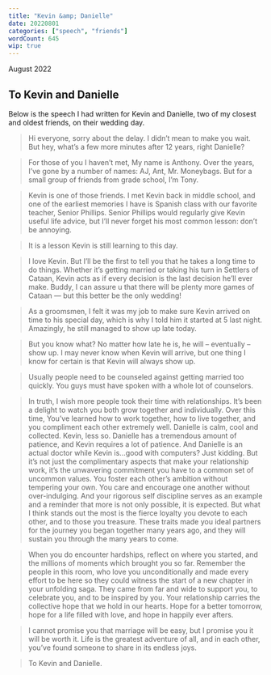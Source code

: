 ```yaml
---
title: "Kevin &amp; Danielle"
date: 20220801
categories: ["speech", "friends"]
wordCount: 645
wip: true
---
```


August 2022

## To Kevin and Danielle

Below is the speech I had written for Kevin and Danielle, two of my closest and oldest friends, on their wedding day.

> Hi everyone, sorry about the delay. I didn’t mean to make you wait. But hey, what’s a few more minutes after 12 years, right Danielle?

> For those of you I haven’t met, My name is Anthony. Over the years, I’ve gone by a number of names: AJ, Ant, Mr. Moneybags. But for a small group of friends from grade school, I’m Tony.

> Kevin is one of those friends. I met Kevin back in middle school, and one of the earliest memories I have is Spanish class with our favorite teacher, Senior Phillips. Senior Phillips would regularly give Kevin useful life advice, but I’ll never forget his most common lesson: don’t be annoying.

> It is a lesson Kevin is still learning to this day.

> I love Kevin. But I’ll be the first to tell you that he takes a long time to do things. Whether it’s getting married or taking his turn in Settlers of Cataan, Kevin acts as if every decision is the last decision he’ll ever make. Buddy, I can assure u that there will be plenty more games of Cataan — but this better be the only wedding!

> As a groomsmen, I felt it was my job to make sure Kevin arrived on time to his special day, which is why I told him it started at 5 last night. Amazingly, he still managed to show up late today.

> But you know what? No matter how late he is, he will &ndash; eventually &ndash; show up. I may never know when Kevin will arrive, but one thing I know for certain is that Kevin will always show up.

> Usually people need to be counseled against getting married too quickly. You guys must have spoken with a whole lot of counselors.

> In truth, I wish more people took their time with relationships. It’s been a delight to watch you both grow together and individually. Over this time, You’ve learned how to work together, how to live together, and you compliment each other extremely well. Danielle is calm, cool and collected. Kevin, less so. Danielle has a tremendous amount of patience, and Kevin requires a lot of patience. And Danielle is an actual doctor while Kevin is…good with computers? Just kidding.
> But it’s not just the complimentary aspects that make your relationship work, it’s the unwavering commitment you have to a common set of uncommon values. You foster each other’s ambition without tempering your own. You care and encourage one another without over-indulging. And your rigorous self discipline serves as an example and a reminder that more is not only possible, it is expected. But what I think stands out the most is the fierce loyalty you devote to each other, and to those you treasure. These traits made you ideal partners for the journey you began together many years ago, and they will sustain you through the many years to come.

> When you do encounter hardships, reflect on where you started, and the millions of moments which brought you so far. Remember the people in this room, who love you unconditionally and made every effort to be here so they could witness the start of a new chapter in your unfolding saga. They came from far and wide to support you, to celebrate you, and to be inspired by you. Your relationship carries the collective hope that we hold in our hearts. Hope for a better tomorrow, hope for a life filled with love, and hope in happily ever afters.

> I cannot promise you that marriage will be easy, but I promise you it will be worth it. Life is the greatest adventure of all, and in each other, you’ve found someone to share in its endless joys.

> To Kevin and Danielle.
